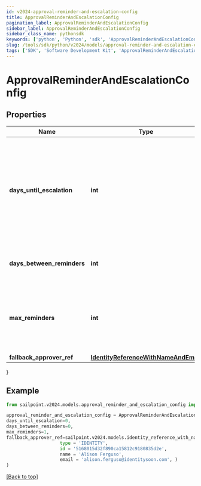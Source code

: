 ```yaml
---
id: v2024-approval-reminder-and-escalation-config
title: ApprovalReminderAndEscalationConfig
pagination_label: ApprovalReminderAndEscalationConfig
sidebar_label: ApprovalReminderAndEscalationConfig
sidebar_class_name: pythonsdk
keywords: ['python', 'Python', 'sdk', 'ApprovalReminderAndEscalationConfig', 'V2024ApprovalReminderAndEscalationConfig'] 
slug: /tools/sdk/python/v2024/models/approval-reminder-and-escalation-config
tags: ['SDK', 'Software Development Kit', 'ApprovalReminderAndEscalationConfig', 'V2024ApprovalReminderAndEscalationConfig']
---
```


# ApprovalReminderAndEscalationConfig


## Properties

Name | Type | Description | Notes
------------ | ------------- | ------------- | -------------
**days_until_escalation** | **int** | Number of days to wait before the first reminder. If no reminders are configured, then this is the number of days to wait before escalation. | [optional] 
**days_between_reminders** | **int** | Number of days to wait between reminder notifications. | [optional] 
**max_reminders** | **int** | Maximum number of reminder notification to send to the reviewer before approval escalation. | [optional] 
**fallback_approver_ref** | [**IdentityReferenceWithNameAndEmail**](identity-reference-with-name-and-email) |  | [optional] 
}

## Example

```python
from sailpoint.v2024.models.approval_reminder_and_escalation_config import ApprovalReminderAndEscalationConfig

approval_reminder_and_escalation_config = ApprovalReminderAndEscalationConfig(
days_until_escalation=0,
days_between_reminders=0,
max_reminders=1,
fallback_approver_ref=sailpoint.v2024.models.identity_reference_with_name_and_email.Identity Reference With Name And Email(
                    type = 'IDENTITY', 
                    id = '5168015d32f890ca15812c9180835d2e', 
                    name = 'Alison Ferguso', 
                    email = 'alison.ferguso@identitysoon.com', )
)

```
[[Back to top]](#) 

